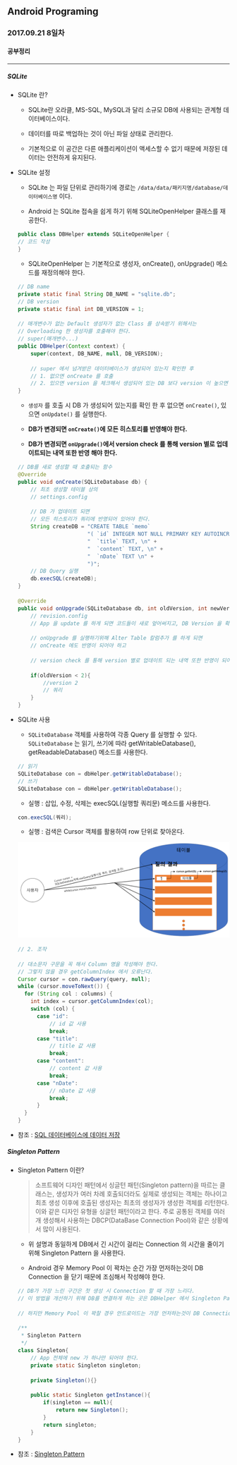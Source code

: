 Android Programing
----------------------------------------------------
### 2017.09.21 8일차

#### 공부정리
____________________________________________________

##### __SQLite__

- SQLite 란?

    - SQLite란 오라클, MS-SQL, MySQL과 달리 소규모 DB에 사용되는 관계형 데이터베이스이다.

    - 데이터를 따로 백업하는 것이 아닌 파일 상태로 관리한다.

    - 기본적으로 이 공간은 다른 애플리케이션이 액세스할 수 없기 때문에 저장된 데이터는 안전하게 유지된다.

- SQLite 설정

    - SQLite 는 파일 단위로 관리하기에 경로는 `/data/data/패키지명/database/데이터베이스명` 이다.

    - Android 는 SQLite 접속을 쉽게 하기 위해 SQLiteOpenHelper 클래스를 재공한다.

    ```java
    public class DBHelper extends SQLiteOpenHelper {
    // 코드 작성
    }
    ```

    - SQLiteOpenHelper 는 기본적으로 생성자, onCreate(), onUpgrade() 메소드를 재정의해야 한다.


    ```java
    // DB name
    private static final String DB_NAME = "sqlite.db";
    // DB version
    private static final int DB_VERSION = 1;

    // 매개변수가 없는 Default 생성자가 없는 Class 를 상속받기 위해서는
    // Overloading 한 생성자를 호출해야 한다.
    // super(매개변수...)
    public DBHelper(Context context) {
        super(context, DB_NAME, null, DB_VERSION);

        // super 에서 넘겨받은 데이터베이스가 생성되어 있는지 확인한 후
        // 1. 없으면 onCreate 를 호출
        // 2. 있으면 version 을 체크해서 생성되어 있는 DB 보다 version 이 높으면 onUpgrade 를 호출한다.
    }
    ```

    - `생성자` 를 호출 시 DB 가 생성되어 있는지를 확인 한 후 없으면 `onCreate()`, 있으면 `onUpdate()` 를 실행한다.

    - __DB가 변경되면 `onCreate()`에 모든 히스토리를 반영해야 한다.__

    - __DB가 변경되면 `onUpgrade()`에서 version check 를 통해 version 별로 업데이트되는 내역 또한 반영 해야 한다.__

    ```java
    // DB를 새로 생성할 때 호출되는 함수
    @Override
    public void onCreate(SQLiteDatabase db) {
        // 최초 생성할 테이블 상의
        // settings.config

        // DB 가 업데이트 되면
        // 모든 히스토리가 쿼리에 반영되어 있어야 한다.
        String createDB = "CREATE TABLE `memo`                                \n" +
                          "( `id` INTEGER NOT NULL PRIMARY KEY AUTOINCREMENT, \n" +
                          "  `title` TEXT, \n" +
                          "  `content` TEXT, \n" +
                          "  `nDate` TEXT \n" +
                          ")";
        // DB Query 실행
        db.execSQL(createDB);
    }

    @Override
    public void onUpgrade(SQLiteDatabase db, int oldVersion, int newVersion) {
        // revision.config
        // App 을 update 를 하게 되면 코드들이 새로 엎어써지고, DB Version 을 확인해서

        // onUpgrade 를 실행하기위해 Alter Table 칼럼추가 를 하게 되면
        // onCreate 에도 반영이 되어야 하고

        // version check 를 통해 version 별로 업데이트 되는 내역 또한 반영이 되어야 한다.

        if(oldVersion < 2){
            //version 2
            // 쿼리
        }
    }
    ```

- SQLite 사용

    - `SQLiteDatabase` 객체를 사용하여 각종 Query 를 실행할 수 있다. `SQLiteDatabase` 는 읽기, 쓰기에 따라 getWritableDatabase(), getReadableDatabase() 메소드를 사용한다.


    ```java
    // 읽기
    SQLiteDatabase con = dbHelper.getWritableDatabase();
    // 쓰기
    SQLiteDatabase con = dbHelper.getWritableDatabase();
    ```

    - 실행 : 삽입, 수정, 삭제는 execSQL(실행할 쿼리문) 메소드를 사용한다.


    ```java
    con.execSQL(쿼리);
    ```

    - 실행 : 검색은 Cursor 객체를 활용하여 row 단위로 찾아온다.

    ![Cursor 사용](https://github.com/Hooooong/DAY14_SQLite-Singleton/blob/master/image/%EC%BA%A1%EC%B2%98.PNG)

    ```java
    // 2. 조작

    // 대소문자 구문을 꼭 해서 Column 명을 작성해야 한다.
    // 그렇지 않을 경우 getColumnIndex 에서 오류난다.
    Cursor cursor = con.rawQuery(query, null);
    while (cursor.moveToNext()) {
      for (String col : columns) {
        int index = cursor.getColumnIndex(col);
        switch (col) {
          case "id":
              // id 값 사용
              break;
          case "title":
              // title 값 사용
              break;
          case "content":
              // content 값 사용
              break;
          case "nDate":
              // nDate 값 사용
              break;
          }
      }  
    }
    ```

- 참조 : [SQL 데이터베이스에 데이터 저장](https://developer.android.com/training/basics/data-storage/databases.html?hl=ko#DbHelper)

##### __Singleton Pattern__

- Singleton Pattern 이란?

  > 소프트웨어 디자인 패턴에서 싱글턴 패턴(Singleton pattern)을 따르는 클래스는, 생성자가 여러 차례 호출되더라도 실제로 생성되는 객체는 하나이고 최초 생성 이후에 호출된 생성자는 최초의 생성자가 생성한 객체를 리턴한다. 이와 같은 디자인 유형을 싱글턴 패턴이라고 한다. 주로 공통된 객체를 여러개 생성해서 사용하는 DBCP(DataBase Connection Pool)와 같은 상황에서 많이 사용된다.

  - 위 설명과 동일하게 DB에서 긴 시간이 걸리는 Connection 의 시간을 줄이기 위해 Singleton Pattern 을 사용한다.

  - Android 경우 Memory Pool 이 꽉차는 순간 가장 먼저하는것이 DB Connection 을 닫기 때문에 조심해서 작성해야 한다.

  ```java
  // DB가 가장 느린 구간은 첫 생성 시 Connection 할 때 가장 느리다.
  // 이 방법을 개선하기 위해 DB를 연결하게 하는 곳은 DBHelper 에서 Singleton Pattern 으로 작성한다.

  // 하지만 Memory Pool 이 꽉찰 경우 안드로이드는 가장 먼저하는것이 DB Connection 을 닫는 것을 한다.

  /**
   * Singleton Pattern
   */
  class Singleton{
      // App 전체에 new 가 하나만 되어야 한다.
      private static Singleton singleton;

      private Singleton(){}

      public static Singleton getInstance(){
          if(singleton == null){
              return new Singleton();
          }
          return singleton;
      }
  }
  ```

- 참조 : [Singleton Pattern](https://ko.wikipedia.org/wiki/%EC%8B%B1%EA%B8%80%ED%84%B4_%ED%8C%A8%ED%84%B4)
